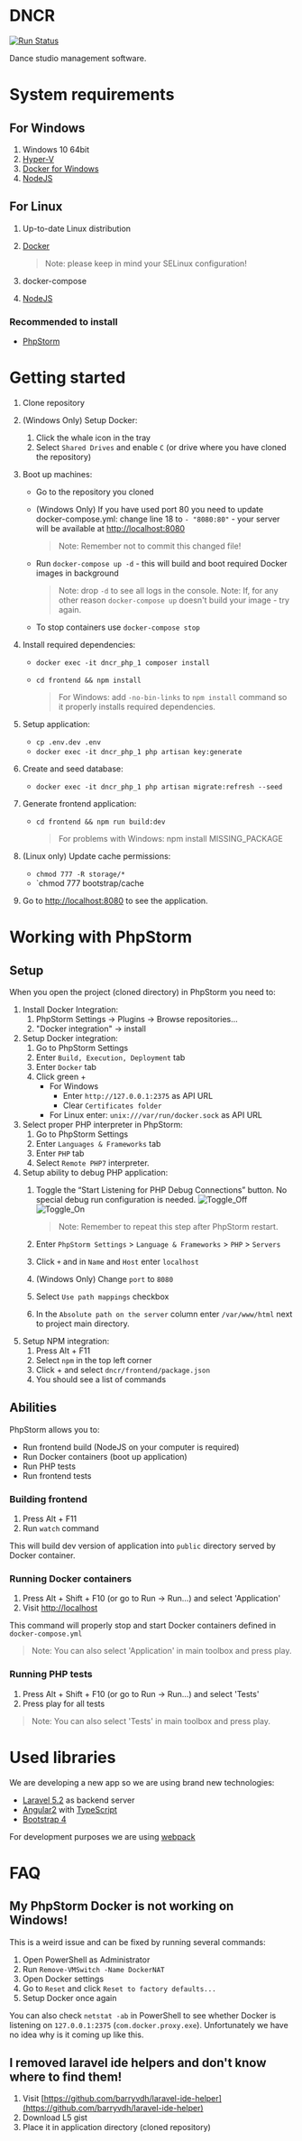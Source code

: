 # DNCR

[![Run Status](https://api.shippable.com/projects/5790eff53be4f4faa56d6db9/badge?branch=develop)](https://app.shippable.com/projects/5790eff53be4f4faa56d6db9)

Dance studio management software.

# System requirements

## For Windows
1. Windows 10 64bit
2. [Hyper-V](https://msdn.microsoft.com/en-us/virtualization/hyperv_on_windows/quick_start/walkthrough_install)
3. [Docker for Windows](https://www.docker.com/products/docker#/windows)
4. [NodeJS](https://nodejs.org/en/download/current/)

## For Linux
1. Up-to-date Linux distribution
2. [Docker](https://www.docker.com/products/docker#/linux)

    > Note: please keep in mind your SELinux configuration!
    
3. docker-compose
4. [NodeJS](https://nodejs.org/en/download/current/)

### Recommended to install

* [PhpStorm](https://www.jetbrains.com/phpstorm/download/)

# Getting started

1. Clone repository
2. (Windows Only) Setup Docker:
    1. Click the whale icon in the tray
    2. Select `Shared Drives` and enable `C` (or drive where you have cloned the repository)
3. Boot up machines: 
    * Go to the repository you cloned
    * (Windows Only) If you have used port 80 you need to update docker-compose.yml: change line 18 to `- "8080:80"` - your server will be available at [http://localhost:8080](http://localhost:8080)
    
        > Note: Remember not to commit this changed file!
    
    * Run `docker-compose up -d` - this will build and boot required Docker images in background
    
        > Note: drop `-d` to see all logs in the console.
        > Note: If, for any other reason `docker-compose up` doesn't build your image - try again.
    
    * To stop containers use `docker-compose stop`
4. Install required dependencies:
    * `docker exec -it dncr_php_1 composer install`
    * `cd frontend && npm install`
    
        > For Windows: add `-no-bin-links` to `npm install` command so it properly installs required dependencies.

5. Setup application:
    * `cp .env.dev .env`
    * `docker exec -it dncr_php_1 php artisan key:generate`
6. Create and seed database:
    * `docker exec -it dncr_php_1 php artisan migrate:refresh --seed`
7. Generate frontend application:
    * `cd frontend && npm run build:dev`
    
        > For problems with Windows: npm install MISSING_PACKAGE

8. (Linux only) Update cache permissions:
    * `chmod 777 -R storage/*`
    * `chmod 777 bootstrap/cache
9. Go to [http://localhost:8080](http://localhost:8080) to see the application.

# Working with PhpStorm

## Setup

When you open the project (cloned directory) in PhpStorm you need to:

1. Install Docker Integration:    
    1. PhpStorm Settings -> Plugins -> Browse repositories...
    2. "Docker integration" -> install
2. Setup Docker integration:
    1. Go to PhpStorm Settings
    2. Enter `Build, Execution, Deployment` tab
    3. Enter `Docker` tab
    4. Click green +
        * For Windows 
            * Enter `http://127.0.0.1:2375` as API URL
            * Clear `Certificates folder`
        * For Linux enter: `unix:///var/run/docker.sock` as API URL
3. Select proper PHP interpreter in PhpStorm:
    1. Go to PhpStorm Settings
    2. Enter `Languages & Frameworks` tab
    3. Enter `PHP` tab
    4. Select `Remote PHP7` interpreter.
4. Setup ability to debug PHP application:
    1. Toggle the “Start Listening for PHP Debug Connections” button. No special debug run configuration is needed. 
    ![Toggle_Off](https://confluence.jetbrains.com/download/attachments/50497722/zero_conf_debug_1.png)
    ![Toggle_On](https://confluence.jetbrains.com/download/attachments/50497722/zero_conf_debug_2.png)
    
        > Note: Remember to repeat this step after PhpStorm restart.
        
    2. Enter `PhpStorm Settings` > `Language & Frameworks` > `PHP` > `Servers`
    3. Click `+` and in `Name` and `Host` enter `localhost`
    4. (Windows Only) Change `port` to `8080`
    5. Select `Use path mappings` checkbox
    6. In the `Absolute path on the server` column enter `/var/www/html` next to project main directory.
5. Setup NPM integration:
    1. Press Alt + F11
    2. Select `npm` in the top left corner
    3. Click + and select `dncr/frontend/package.json`
    4. You should see a list of commands

## Abilities

PhpStorm allows you to:

* Run frontend build (NodeJS on your computer is required)
* Run Docker containers (boot up application)
* Run PHP tests
* Run frontend tests

### Building frontend

1. Press Alt + F11
2. Run `watch` command

This will build dev version of application into `public` directory served by Docker container.

### Running Docker containers

1. Press Alt + Shift + F10 (or go to Run -> Run...) and select 'Application'
2. Visit [http://localhost](http://localhost)

This command will properly stop and start Docker containers defined in `docker-compose.yml`

> Note: You can also select 'Application' in main toolbox and press play.

### Running PHP tests

1. Press Alt + Shift + F10 (or go to Run -> Run...) and select 'Tests'
2. Press play for all tests

> Note: You can also select 'Tests' in main toolbox and press play.

# Used libraries

We are developing a new app so we are using brand new technologies:

* [Laravel 5.2](https://laravel.com/docs/5.2/quickstart) as backend server
* [Angular2](https://angular.io/docs/ts/latest/quickstart.html) with [TypeScript](https://www.typescriptlang.org/docs/tutorial.html)
* [Bootstrap 4](http://v4-alpha.getbootstrap.com/getting-started/introduction/)
 
For development purposes we are using [webpack](https://webpack.github.io/)

# FAQ

## My PhpStorm Docker is not working on Windows!

This is a weird issue and can be fixed by running several commands:
1. Open PowerShell as Administrator
2. Run `Remove-VMSwitch -Name DockerNAT`
3. Open Docker settings
4. Go to `Reset` and click `Reset to factory defaults...`
5. Setup Docker once again

You can also check `netstat -ab` in PowerShell to see whether Docker is listening on `127.0.0.1:2375` (`com.docker.proxy.exe`).
Unfortunately we have no idea why is it coming up like this.

## I removed laravel ide helpers and don't know where to find them!

1. Visit [https://github.com/barryvdh/laravel-ide-helper](https://github.com/barryvdh/laravel-ide-helper)
2. Download L5 gist
3. Place it in application directory (cloned repository)
